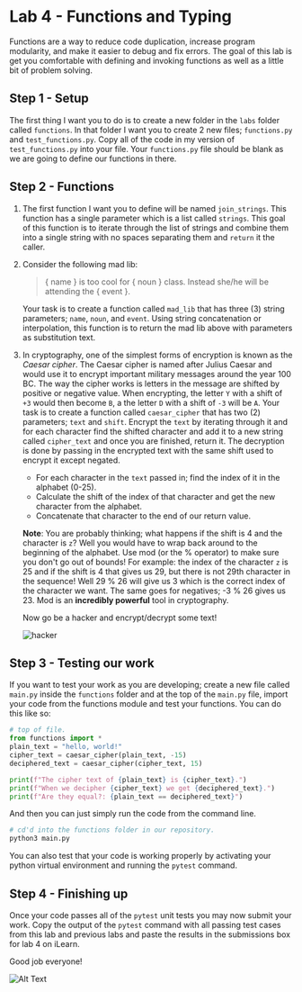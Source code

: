 # Lab 4 - Functions and Typing

Functions are a way to reduce code duplication, increase program modularity, and make it easier to debug and fix errors. The goal of this lab is get you comfortable with defining and invoking functions as well as a little bit of problem solving.

## Step 1 - Setup

The first thing I want you to do is to create a new folder in the `labs` folder called `functions`. In that folder I want you to create 2 new files; `functions.py` and `test_functions.py`. Copy all of the code in my version of `test_functions.py` into your file. Your `functions.py` file should be blank as we are going to define our functions in there.

## Step 2 - Functions

1. The first function I want you to define will be named `join_strings`. This function has a single parameter which is a list called `strings`. This goal of this function is to iterate through the list of strings and combine them into a single string with no spaces separating them and `return` it the caller.

2. Consider the following mad lib:

   > { name } is too cool for { noun } class. Instead she/he will be attending the { event }.

   Your task is to create a function called `mad_lib` that has three (3) string parameters; `name`, `noun`, and `event`. Using string concatenation or interpolation, this function is to return the mad lib above with parameters as substitution text.

3. In cryptography, one of the simplest forms of encryption is known as the _Caesar cipher_. The Caesar cipher is named after Julius Caesar and would use it to encrypt important military messages around the year 100 BC. The way the cipher works is letters in the message are shifted by positive or negative value. When encrypting, the letter `Y` with a shift of `+3` would then become `B`, a the letter `D` with a shift of `-3` will be `A`. Your task is to create a function called `caesar_cipher` that has two (2) parameters; `text` and `shift`. Encrypt the `text` by iterating through it and for each character find the shifted character and add it to a new string called `cipher_text` and once you are finished, return it. The decryption is done by passing in the encrypted text with the same shift used to encrypt it except negated.

   - For each character in the `text` passed in; find the index of it in the alphabet (0-25).
   - Calculate the shift of the index of that character and get the new character from the alphabet.
   - Concatenate that character to the end of our return value.

   __Note__: You are probably thinking; what happens if the shift is 4 and the character is `z`? Well you would have to wrap back around to the beginning of the alphabet. Use mod (or the % operator) to make sure you don't go out of bounds! For example: the index of the character `z` is 25 and if the shift is 4 that gives us 29, but there is not 29th character in the sequence! Well 29 % 26 will give us 3 which is the correct index of the character we want. The same goes for negatives; -3 % 26 gives us 23. Mod is an __incredibly powerful__ tool in cryptography.

   Now go be a hacker and encrypt/decrypt some text!

   ![hacker](https://i.imgflip.com/49h71v.png?a465168)

## Step 3 - Testing our work

If you want to test your work as you are developing; create a new file called `main.py` inside the `functions` folder and at the top of the `main.py` file, import your code from the functions module and test your functions. You can do this like so:

```py
# top of file.
from functions import *
plain_text = "hello, world!"
cipher_text = caesar_cipher(plain_text, -15)
deciphered_text = caesar_cipher(cipher_text, 15)

print(f"The cipher text of {plain_text} is {cipher_text}.")
print(f"When we decipher {cipher_text} we get {deciphered_text}.")
print(f"Are they equal?: {plain_text == deciphered_text}")
```

And then you can just simply run the code from the command line.

```sh
# cd'd into the functions folder in our repository.
python3 main.py
```

You can also test that your code is working properly by activating your python virtual environment and running the `pytest` command.

## Step 4 - Finishing up

Once your code passes all of the `pytest` unit tests you may now submit your work. Copy the output of the `pytest` command with all passing test cases from this lab and previous labs and paste the results in the submissions box for lab 4 on iLearn.

Good job everyone!

![Alt Text](https://i.imgur.com/plJGnCb.gif)
